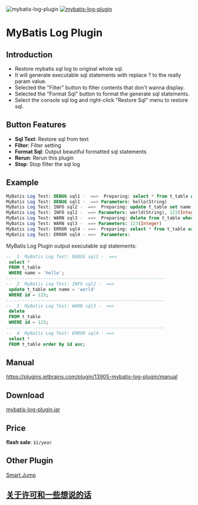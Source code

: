 ![mybatis-log-plugin](https://img.shields.io/jetbrains/plugin/v/10065-mybatis-log-plugin?label=version&style=flat-square)
[![mybatis-log-plugin](https://img.shields.io/jetbrains/plugin/d/10065-mybatis-log-plugin?style=flat-square)](https://plugins.jetbrains.com/plugin/10065-mybatis-log-plugin/versions)

# MyBatis Log Plugin
## Introduction
- Restore mybatis sql log to original whole sql.
- It will generate executable sql statements with replace ? to the really param value.
- Selected the "Filter" button to filter contents that don't wanna display.
- Selected the "Format Sql" button to format the generate sql statements.
- Select the console sql log and right-click "Restore Sql" menu to restore sql.

## Button Features
- **Sql Text**: Restore sql from text
- **Filter**: Filter setting
- **Format Sql**: Output beautiful formatted sql statements
- **Rerun**: Rerun this plugin
- **Stop**: Stop filter the sql log

## Example
```sql
MyBatis Log Test: DEBUG sql1 -  ==>  Preparing: select * from t_table where name = ?
MyBatis Log Test: DEBUG sql1 -  ==> Parameters: hello(String)
MyBatis Log Test: INFO sql2 -  ==>  Preparing: update t_table set name = ? where id = ?
MyBatis Log Test: INFO sql2 -  ==> Parameters: world(String), 123(Integer)
MyBatis Log Test: WARN sql3 -  ==>  Preparing: delete from t_table where id = ?
MyBatis Log Test: WARN sql3 -  ==> Parameters: 123(Integer)
MyBatis Log Test: ERROR sql4 - ==>  Preparing: select * from t_table order by id asc 
MyBatis Log Test: ERROR sql4 - ==>  Parameters: 
```
MyBatis Log Plugin output executable sql statements:
```sql
--  1  MyBatis Log Test: DEBUG sql1 -  ==>
 select *
 FROM t_table
 WHERE name = 'hello';
------------------------------------------------------------
--  2  MyBatis Log Test: INFO sql2 -  ==>
 update t_table set name = 'world'
 WHERE id = 123;
------------------------------------------------------------
--  3  MyBatis Log Test: WARN sql3 -  ==>
 delete
 FROM t_table
 WHERE id = 123;
------------------------------------------------------------
--  4  MyBatis Log Test: ERROR sql4 - ==>
 select *
 FROM t_table order by id asc;
```

## Manual
https://plugins.jetbrains.com/plugin/13905-mybatis-log-plugin/manual

## Download
[mybatis-log-plugin.jar](https://plugins.jetbrains.com/plugin/13905-mybatis-log-plugin/versions "Download Plugin")  

## Price
**flash sale**: `$1/year`

## Other Plugin
[Smart Jump](https://plugins.jetbrains.com/plugin/14053-smart-jump) 

## [关于许可和一些想说的话](https://github.com/kookob/mybatis-log-plugin/blob/master/ABOUT.md)





